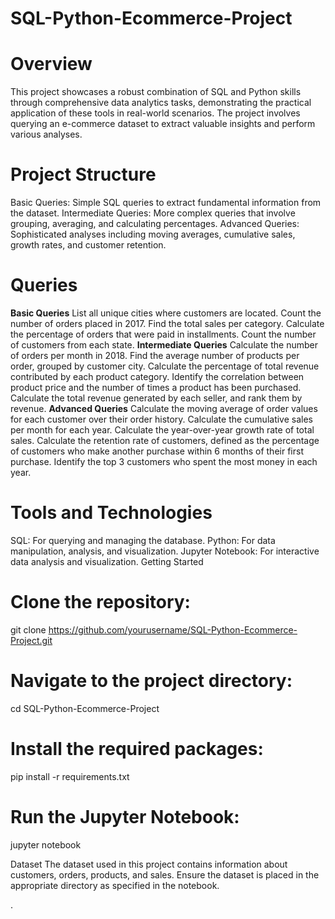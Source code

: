 # SQL-Python-Ecommerce-Project

# Overview
This project showcases a robust combination of SQL and Python skills through comprehensive data analytics tasks, demonstrating the practical application of these tools in real-world scenarios. The project involves querying an e-commerce dataset to extract valuable insights and perform various analyses.

# Project Structure
Basic Queries: Simple SQL queries to extract fundamental information from the dataset.
Intermediate Queries: More complex queries that involve grouping, averaging, and calculating percentages.
Advanced Queries: Sophisticated analyses including moving averages, cumulative sales, growth rates, and customer retention.
# Queries
**Basic Queries**
List all unique cities where customers are located.
Count the number of orders placed in 2017.
Find the total sales per category.
Calculate the percentage of orders that were paid in installments.
Count the number of customers from each state.
**Intermediate Queries**
Calculate the number of orders per month in 2018.
Find the average number of products per order, grouped by customer city.
Calculate the percentage of total revenue contributed by each product category.
Identify the correlation between product price and the number of times a product has been purchased.
Calculate the total revenue generated by each seller, and rank them by revenue.
**Advanced Queries**
Calculate the moving average of order values for each customer over their order history.
Calculate the cumulative sales per month for each year.
Calculate the year-over-year growth rate of total sales.
Calculate the retention rate of customers, defined as the percentage of customers who make another purchase within 6 months of their first purchase.
Identify the top 3 customers who spent the most money in each year.
# Tools and Technologies
SQL: For querying and managing the database.
Python: For data manipulation, analysis, and visualization.
Jupyter Notebook: For interactive data analysis and visualization.
Getting Started
# Clone the repository:
git clone https://github.com/yourusername/SQL-Python-Ecommerce-Project.git

# Navigate to the project directory:
cd SQL-Python-Ecommerce-Project

# Install the required packages:
pip install -r requirements.txt

# Run the Jupyter Notebook:
jupyter notebook

Dataset
The dataset used in this project contains information about customers, orders, products, and sales. Ensure the dataset is placed in the appropriate directory as specified in the notebook.



.
